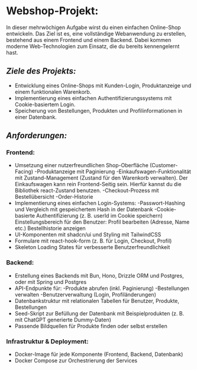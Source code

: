 # Webshop-Projekt:

In dieser mehrwöchigen Aufgabe wirst du einen einfachen Online-Shop entwickeln. Das Ziel ist es, eine vollständige Webanwendung zu erstellen, bestehend aus einem Frontend und einem Backend. Dabei kommen moderne Web-Technologien zum Einsatz, die du bereits kennengelernt hast.

## _Ziele des Projekts:_

- Entwicklung eines Online-Shops mit Kunden-Login, Produktanzeige und einem funktionalen Warenkorb.
- Implementierung eines einfachen Authentifizierungssystems mit Cookie-basiertem Login.
- Speicherung von Bestellungen, Produkten und Profilinformationen in einer Datenbank.

## _Anforderungen:_

### Frontend:

- Umsetzung einer nutzerfreundlichen Shop-Oberfläche (Customer-Facing)
  -Produktanzeige mit Paginierung
  -Einkaufswagen-Funktionalität mit Zustand-Management (Zustand für den Warenkorb verwalten). Der Einkaufswagen kann rein Frontend-Seitig sein. Hierfür kannst du die Bibliothek react-Zustand benutzen.
  -Checkout-Prozess mit Bestellübersicht
  -Order-Historie
- Implementierung eines einfachen Login-Systems:
  -Passwort-Hashing und Vergleich mit gespeichertem Hash in der Datenbank
  -Cookie-basierte Authentifizierung (z. B. userId im Cookie speichern)
  Einstellungsbereich für den Benutzer:
  Profil bearbeiten (Adresse, Name etc.)
  Bestellhistorie anzeigen
- UI-Komponenten mit shadcn/ui und Styling mit TailwindCSS
- Formulare mit react-hook-form (z. B. für Login, Checkout, Profil)
- Skeleton Loading States für verbesserte Benutzerfreundlichkeit

### Backend:

- Erstellung eines Backends mit Bun, Hono, Drizzle ORM und Postgres, oder mit Spring und Postgres
- API-Endpunkte für:
  -Produkte abrufen (inkl. Paginierung)
  -Bestellungen verwalten
  -Benutzerverwaltung (Login, Profiländerungen)
- Datenbankstruktur mit relationalen Tabellen für Benutzer, Produkte, Bestellungen
- Seed-Skript zur Befüllung der Datenbank mit Beispielprodukten (z. B. mit ChatGPT generierte Dummy-Daten)
- Passende Bildquellen für Produkte finden oder selbst erstellen

### Infrastruktur & Deployment:

- Docker-Image für jede Komponente (Frontend, Backend, Datenbank)
- Docker Compose zur Orchestrierung der Services
